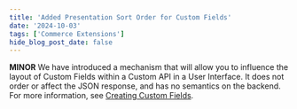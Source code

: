 ```yaml
---
title: 'Added Presentation Sort Order for Custom Fields'
date: '2024-10-03'
tags: ['Commerce Extensions']
hide_blog_post_date: false
---
```


**MINOR** We have introduced a mechanism that will allow you to influence the layout of Custom Fields within a Custom API in a User Interface. It does not order or affect the JSON response, and has no semantics on the backend. For more information, see [Creating Custom Fields](/docs/commerce-manager/commerce-extension/commerce-extension-in-cm#creating-custom-fields).
